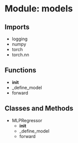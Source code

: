 # Module: models

## Imports

- logging
- numpy
- torch
- torch.nn

## Functions

- __init__
- _define_model
- forward

## Classes and Methods

- MLPRegressor
  - __init__
  - _define_model
  - forward